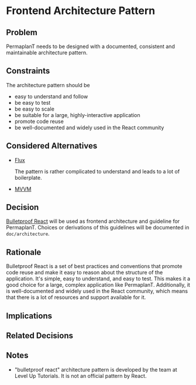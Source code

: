 # Frontend Architecture Pattern

## Problem

PermaplanT needs to be designed with a documented, consistent and maintainable architecture pattern.

## Constraints

The architecture pattern should be

- easy to understand and follow
- be easy to test
- be easy to scale
- be suitable for a large, highly-interactive application
- promote code reuse
- be well-documented and widely used in the React community

## Considered Alternatives

- [Flux](https://reactjs.org/blog/2014/05/06/flux.html)

  The pattern is rather complicated to understand and leads to a lot of boilerplate.

- [MVVM](https://www.detroitlabs.com/blog/intro-to-mvvm-in-react-with-mobx/)

## Decision

[Bulletproof React](https://github.com/alan2207/bulletproof-react) will be used as frontend architecture and guideline for PermaplanT.
Choices or derivations of this guidelines will be documented in `doc/architecture`.

## Rationale

Bulletproof React is a set of best practices and conventions that promote code reuse and make it easy to reason about the structure of the application.
It's simple, easy to understand, and easy to test.
This makes it a good choice for a large, complex application like PermaplanT.
Additionally, it is well-documented and widely used in the React community, which means that there is a lot of resources and support available for it.

## Implications

## Related Decisions

## Notes

 - "bulletproof react" architecture pattern is developed by the team at Level Up Tutorials.
 It is not an official pattern by React.

